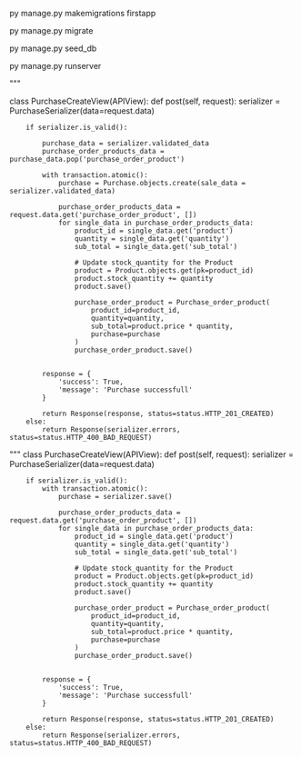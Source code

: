 py manage.py makemigrations firstapp

py manage.py migrate

py manage.py seed_db

py manage.py runserver




"""

class PurchaseCreateView(APIView):
    def post(self, request):
        serializer = PurchaseSerializer(data=request.data)
        
        if serializer.is_valid():
            
            purchase_data = serializer.validated_data
            purchase_order_products_data = purchase_data.pop('purchase_order_product')
            
            with transaction.atomic():
                purchase = Purchase.objects.create(sale_data = serializer.validated_data)

                purchase_order_products_data = request.data.get('purchase_order_product', [])
                for single_data in purchase_order_products_data:
                    product_id = single_data.get('product')
                    quantity = single_data.get('quantity')
                    sub_total = single_data.get('sub_total')
                    
                    # Update stock_quantity for the Product
                    product = Product.objects.get(pk=product_id)
                    product.stock_quantity += quantity
                    product.save()
                    
                    purchase_order_product = Purchase_order_product(
                        product_id=product_id,
                        quantity=quantity,
                        sub_total=product.price * quantity,
                        purchase=purchase
                    )
                    purchase_order_product.save()

                    
            response = {
                'success': True,
                'message': 'Purchase successfull'
            }

            return Response(response, status=status.HTTP_201_CREATED)
        else:   
            return Response(serializer.errors, status=status.HTTP_400_BAD_REQUEST)

"""
class PurchaseCreateView(APIView):
    def post(self, request):
        serializer = PurchaseSerializer(data=request.data)
        
        if serializer.is_valid():
            with transaction.atomic():
                purchase = serializer.save()

                purchase_order_products_data = request.data.get('purchase_order_product', [])
                for single_data in purchase_order_products_data:
                    product_id = single_data.get('product')
                    quantity = single_data.get('quantity')
                    sub_total = single_data.get('sub_total')
                    
                    # Update stock_quantity for the Product
                    product = Product.objects.get(pk=product_id)
                    product.stock_quantity += quantity
                    product.save()
                    
                    purchase_order_product = Purchase_order_product(
                        product_id=product_id,
                        quantity=quantity,
                        sub_total=product.price * quantity,
                        purchase=purchase
                    )
                    purchase_order_product.save()

                    
            response = {
                'success': True,
                'message': 'Purchase successfull'
            }

            return Response(response, status=status.HTTP_201_CREATED)
        else:   
            return Response(serializer.errors, status=status.HTTP_400_BAD_REQUEST)